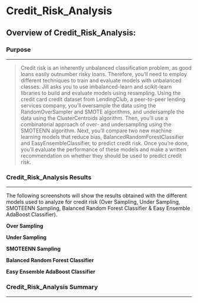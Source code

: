 # Credit_Risk_Analysis

## Overview of Credit_Risk_Analysis:

### Purpose
___
> Credit risk is an inherently unbalanced classification problem, as good loans easily outnumber risky loans. Therefore, you’ll need to employ different techniques to train and evaluate models with unbalanced classes. Jill asks you to use imbalanced-learn and scikit-learn libraries to build and evaluate models using resampling.
> Using the credit card credit dataset from LendingClub, a peer-to-peer lending services company, you’ll oversample the data using the RandomOverSampler and SMOTE algorithms, and undersample the data using the ClusterCentroids algorithm.
> Then, you’ll use a combinatorial approach of over- and undersampling using the SMOTEENN algorithm.
> Next, you’ll compare two new machine learning models that reduce bias, BalancedRandomForestClassifier and EasyEnsembleClassifier, to predict credit risk.
> Once you’re done, you’ll evaluate the performance of these models and make a written recommendation on whether they should be used to predict credit risk.

### Credit_Risk_Analysis Results
___
The following screenshots will show the results obtained with the different models used to analyze for credit risk (Over Sampling, Under Sampling, SMOTEENN Sampling, Balanced Random Forest Classifier & Easy Ensemble AdaBoost Classifier).

**Over Sampling**

**Under Sampling**

**SMOTEENN Sampling**

**Balanced Random Forest Classifier**

**Easy Ensemble AdaBoost Classifier**


### Credit_Risk_Analysis Summary
___

